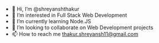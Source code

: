 - 👋 Hi, I’m @shreyanshthakur
- 👀 I’m interested in Full Stack Web Development
- 🌱 I’m currently learning Node.JS
- 💞️ I’m looking to collaborate on Web Development projects
- 📫 How to reach me thakur.shreyansh11@gmail.com

<!---
shreyanshthakur/shreyanshthakur is a ✨ special ✨ repository because its `README.md` (this file) appears on your GitHub profile.
You can click the Preview link to take a look at your changes.
--->
